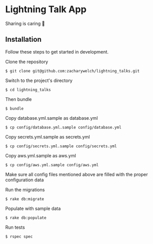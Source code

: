 # Lightning Talk App

Sharing is caring :purple_heart:

## Installation

Follow these steps to get started in development.

Clone the repository

    $ git clone git@github.com:zacharywelch/lightning_talks.git

Switch to the project's directory

    $ cd lightning_talks

Then bundle

    $ bundle

Copy database.yml.sample as database.yml

    $ cp config/database.yml.sample config/database.yml

Copy secrets.yml.sample as secrets.yml

    $ cp config/secrets.yml.sample config/secrets.yml

Copy aws.yml.sample as aws.yml

    $ cp config/aws.yml.sample config/aws.yml

Make sure all config files mentioned above are filled with the proper configuration data

Run the migrations

    $ rake db:migrate

Populate with sample data

    $ rake db:populate

Run tests

    $ rspec spec
